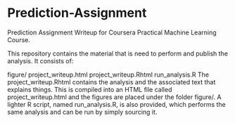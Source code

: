 # Prediction-Assignment
Prediction Assignment Writeup for Coursera Practical Machine Learning Course.

This repository contains the material that is need to perform and publish the analysis. It consists of:

figure/
project_writeup.html
project_writeup.Rhtml
run_analysis.R
The project_writeup.Rhtml contains the analysis and the associated text that explains things. This is compiled into an HTML file called project_writeup.html and the figures are placed under the folder figure/. A lighter R script, named run_analysis.R, is also provided, which performs the same analysis and can be run by simply sourcing it.
